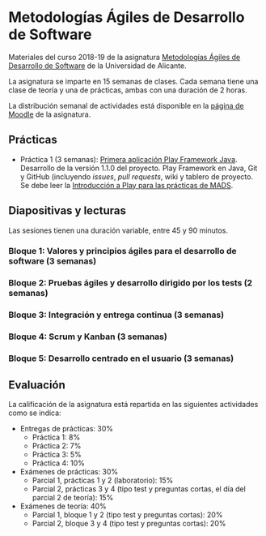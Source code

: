 # Metodologías Ágiles de Desarrollo de Software

Materiales del curso 2018-19 de la asignatura
[Metodologías Ágiles de Desarrollo de Software](https://cvnet.cpd.ua.es/Guia-Docente/GuiaDocente/Index?wlengua=es&wcodasi=34037&scaca=2018-19)
de la Universidad de Alicante.

La asignatura se imparte en 15 semanas de clases. Cada semana tiene
una clase de teoría y una de prácticas, ambas con una duración de 2
horas.

La distribución semanal de actividades está disponible en la [página
de Moodle](https://moodle2018-19.ua.es/moodle/course/view.php?id=1006)
de la asignatura.

## Prácticas

- Práctica 1 (3 semanas):
  [Primera aplicación Play Framework Java](practicas/01-introduccion-play/introduccion-play.md). Desarrollo
  de la versión 1.1.0 del proyecto. Play Framework en Java, Git y GitHub (incluyendo _issues_, _pull
  requests_, wiki y tablero de proyecto. Se debe leer la [Introducción
  a Play para las prácticas de MADS](practicas/01-introduccion-play/intro-play-teoria.md).

<!--

- P02 (3 semanas): [Gestión de configuraciones y TDD con Play Framework](practicas/02-pruebas-tdd/pruebas-tdd.md)
  Tests en Play Framework y TDD. 
- P03 (2 semanas): [Integración continua](practicas/03-integracion-continua/integracion-continua.md). Flujo de trabajo Git y
  GitHub modificado para el trabajo en equipo. Integración continua con Travis y Docker.
- P04 (4 semanas):
  [Sprint de Scrum](practicas/04-iteracion-scrum/iteracion-scrum.md) para realizar una iteración de desarrollo.
  seleccionamos las historias de usuario de un ejercicio de _mapping
  de historias de usuario_ y las desarrollamos durante una iteración
  de Scrum, practicando alguno de sus elementos (artefactos,
  reuniones). Mejoraremos también el tablero de GitHub para acercarlo
  a un tablero de Kanban.

-->

## Diapositivas y lecturas

Las sesiones tienen una duración variable, entre 45 y 90 minutos.

### Bloque 1: Valores y principios ágiles para el desarrollo de software (3 semanas)

<!--
- S01: [Introducción a la asignatura](sesiones/01-introduccion-a-mads/introduccion-a-mads.md)
- S02: [Metodologías Ágiles de Desarrollo de Software](sesiones/02-metodologias-agiles-de-desarrollo-de-software/metodologias-agiles-de-desarrollo-de-software.md)
  - Martin Fowler - [The New Methodology](lecturas/martin-fowler_the-new-methodology.pdf)
- S03: [Manifiesto Ágil](sesiones/03-manifiesto-agil/manifiesto-agil.md)
  - [The Agile Manifesto](lecturas/agile-manifesto.pdf)
- S04: [Desarrollo lean](sesiones/04-desarrollo-lean/desarrollo-lean.md)
  - Mary Poppendieck - [Lean Programming](lecturas/mary-poppendieck-lean-programming-2001.pdf)
- S05: [eXtreme Programming (XP)](sesiones/05-extreme-programming/extreme-programming.md)
  - Ron Jeffreis - [What is eXtreme Programming](lecturas/ron-jeffreis_what-is-extreme-programming.pdf)

-->

### Bloque 2: Pruebas ágiles y desarrollo dirigido por los tests (2 semanas) ###

<!--
- S06: [TDD y pruebas ágiles](sesiones/06-tdd-pruebas-agiles/tdd-pruebas-agiles.md)
-->

### Bloque 3: Integración y entrega continua (3 semanas)

<!--

- S07: [Workflows de Git](sesiones/07-git-workflows/git-workflows.md)
  - Vincent Driessen - [A successful Git branching model](lecturas/vincent-driessen_a-successful-git-branching-model.pdf)
- S08: [Integración y entrega continua](sesiones/08-integracion-entrega-continua/integracion-entrega-continua.md)
  - Martin Fowler - [Continuous Integration](lecturas/martin-fowler_continuous-integration.pdf)
-->

### Bloque 4: Scrum y Kanban (3 semanas)

<!--

- S11: [Scrum](sesiones/11-scrum/scrum.md)
  - Schwaber y Sutherland - [The Scrum Guide](lecturas/schwaver-sutherland_scrum-guide.pdf)
  - Henrik Kniberg - [Agile Product Ownership in a Nutshell](lecturas/henrik-kniberg_agile-product-ownership.pdf)
- S12: [Kanban](sesiones/12-kanban/kanban.md)
- S13: [Kanban vs. Scrum](sesiones/13-kanban-y-scrum/kanban-y-scrum.md)
  - Henrik Kniberg - [Kanban and Scrum](lecturas/henrik-kniberg-kanban-and-scrum.pdf)
- S14: [Escalando Ágil](sesiones/14-escalando-agil/escalando-agil.md) - ¿Cómo coordinar múltiples equipos ágiles?

-->

### Bloque 5: Desarrollo centrado en el usuario (3 semanas)

<!--

- S09: [Historias de usuario](sesiones/09-historias-de-usuario/historias-de-usuario.md)
- S10: [Jeff Patton - User Story Mapping](sesiones/10-mapping-de-historias-de-usuario/mapping-de-historias-de-usuario.md)
  - Jeff Patton - [It's all in how you slice it](lecturas/jeff-patton-how-you-slice-it.pdf)

-->

## Evaluación

La calificación de la asignatura está repartida en las siguientes
actividades como se indica:

- Entregas de prácticas: 30%
  - Práctica 1: 8%
  - Práctica 2: 7%
  - Práctica 3: 5%
  - Práctica 4: 10%
- Exámenes de prácticas: 30%
  - Parcial 1, prácticas 1 y 2 (laboratorio): 15%
  - Parcial 2, prácticas 3 y 4 (tipo test y preguntas cortas, el día del parcial 2 de teoría): 15%
- Exámenes de teoría: 40%
  - Parcial 1, bloque 1 y 2 (tipo test y preguntas cortas): 20%
  - Parcial 2, bloque 3 y 4 (tipo test y preguntas cortas): 20%

